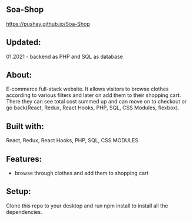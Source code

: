 
## Soa-Shop
https://pushay.github.io/Soa-Shop

## Updated:
01.2021 - backend as PHP and SQL as database

## About:
E-commerce full-stack website. It allows visitors to browse clothes according to various filters and later on add them to their shopping cart. There they can see total cost summed up
and can move on to checkout or go back(React, Redux, React
Hooks, PHP, SQL, CSS Modules, flexbox).


## Built with:
React, Redux, React Hooks, PHP, SQL, CSS MODULES

## Features:
* browse through clothes and add them to  shopping cart

## Setup:
Clone this repo to your desktop and run npm install to install all the dependencies.
